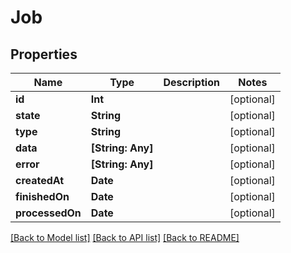 # Job

## Properties
Name | Type | Description | Notes
------------ | ------------- | ------------- | -------------
**id** | **Int** |  | [optional] 
**state** | **String** |  | [optional] 
**type** | **String** |  | [optional] 
**data** | **[String: Any]** |  | [optional] 
**error** | **[String: Any]** |  | [optional] 
**createdAt** | **Date** |  | [optional] 
**finishedOn** | **Date** |  | [optional] 
**processedOn** | **Date** |  | [optional] 

[[Back to Model list]](../README.md#documentation-for-models) [[Back to API list]](../README.md#documentation-for-api-endpoints) [[Back to README]](../README.md)


